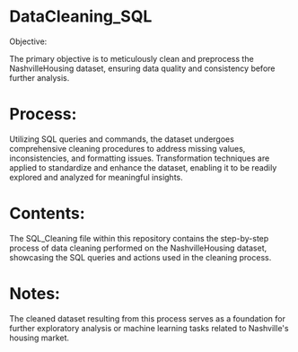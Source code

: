 # DataCleaning_SQL
Objective:

The primary objective is to meticulously clean and preprocess the NashvilleHousing dataset, ensuring data quality and consistency before further analysis.

# Process:
Utilizing SQL queries and commands, the dataset undergoes comprehensive cleaning procedures to address missing values, inconsistencies, and formatting issues.
Transformation techniques are applied to standardize and enhance the dataset, enabling it to be readily explored and analyzed for meaningful insights.

# Contents:
The SQL_Cleaning file within this repository contains the step-by-step process of data cleaning performed on the NashvilleHousing dataset, showcasing the SQL queries and actions used in the cleaning process.

# Notes:
The cleaned dataset resulting from this process serves as a foundation for further exploratory analysis or machine learning tasks related to Nashville's housing market.
